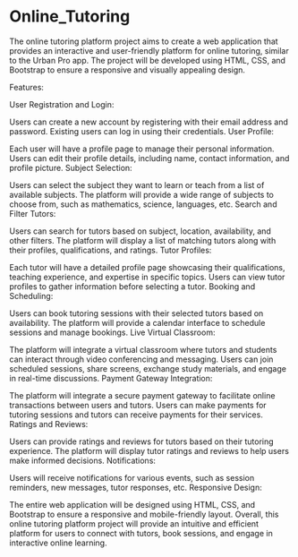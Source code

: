 # Online_Tutoring
The online tutoring platform project aims to create a web application that provides an interactive and user-friendly platform for online tutoring, similar to the Urban Pro app. The project will be developed using HTML, CSS, and Bootstrap to ensure a responsive and visually appealing design.

Features:

User Registration and Login:

Users can create a new account by registering with their email address and password.
Existing users can log in using their credentials.
User Profile:

Each user will have a profile page to manage their personal information.
Users can edit their profile details, including name, contact information, and profile picture.
Subject Selection:

Users can select the subject they want to learn or teach from a list of available subjects.
The platform will provide a wide range of subjects to choose from, such as mathematics, science, languages, etc.
Search and Filter Tutors:

Users can search for tutors based on subject, location, availability, and other filters.
The platform will display a list of matching tutors along with their profiles, qualifications, and ratings.
Tutor Profiles:

Each tutor will have a detailed profile page showcasing their qualifications, teaching experience, and expertise in specific topics.
Users can view tutor profiles to gather information before selecting a tutor.
Booking and Scheduling:

Users can book tutoring sessions with their selected tutors based on availability.
The platform will provide a calendar interface to schedule sessions and manage bookings.
Live Virtual Classroom:

The platform will integrate a virtual classroom where tutors and students can interact through video conferencing and messaging.
Users can join scheduled sessions, share screens, exchange study materials, and engage in real-time discussions.
Payment Gateway Integration:

The platform will integrate a secure payment gateway to facilitate online transactions between users and tutors.
Users can make payments for tutoring sessions and tutors can receive payments for their services.
Ratings and Reviews:

Users can provide ratings and reviews for tutors based on their tutoring experience.
The platform will display tutor ratings and reviews to help users make informed decisions.
Notifications:

Users will receive notifications for various events, such as session reminders, new messages, tutor responses, etc.
Responsive Design:

The entire web application will be designed using HTML, CSS, and Bootstrap to ensure a responsive and mobile-friendly layout.
Overall, this online tutoring platform project will provide an intuitive and efficient platform for users to connect with tutors, book sessions, and engage in interactive online learning.


